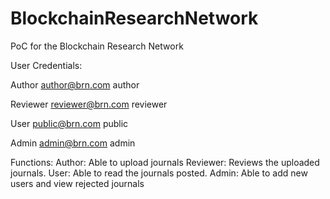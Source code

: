 # BlockchainResearchNetwork

PoC for the Blockchain Research Network


User Credentials: 

Author
author@brn.com
author

Reviewer
reviewer@brn.com
reviewer

User
public@brn.com
public

Admin
admin@brn.com
admin

Functions:
Author: Able to upload journals
Reviewer: Reviews the uploaded journals.
User: Able to read the journals posted. 
Admin: Able to add new users and view rejected journals


